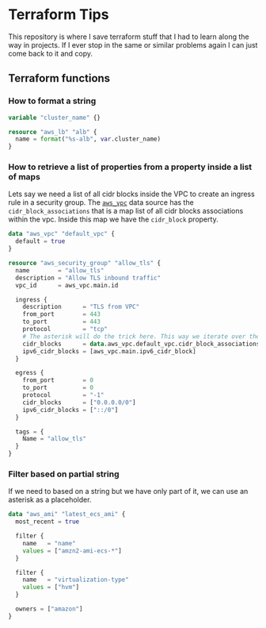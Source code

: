 # Terraform Tips

This repository is where I save terraform stuff that I had to learn along the way in projects. If I ever stop in the same or similar problems again I can just come back to it and copy.

## Terraform functions

### How to format a string

```terraform
variable "cluster_name" {}

resource "aws_lb" "alb" {
  name = format("%s-alb", var.cluster_name)
}
```

### How to retrieve a list of properties from a property inside a list of maps

Lets say we need a list of all cidr blocks inside the VPC to create an ingress rule in a security group. The [`aws_vpc`](https://registry.terraform.io/providers/hashicorp/aws/latest/docs/data-sources/vpc#attributes-reference) data source has the `cidr_block_associations` that is a map list of all cidr blocks associations within the vpc. Inside this map we have the `cidr_block` property.

```terraform
data "aws_vpc" "default_vpc" {
  default = true
}

resource "aws_security_group" "allow_tls" {
  name        = "allow_tls"
  description = "Allow TLS inbound traffic"
  vpc_id      = aws_vpc.main.id

  ingress {
    description      = "TLS from VPC"
    from_port        = 443
    to_port          = 443
    protocol         = "tcp"
    # The asterisk will do the trick here. This way we iterate over the associations and return all cidr blocks inside them.
    cidr_blocks      = data.aws_vpc.default_vpc.cidr_block_associations[*].cidr_block 
    ipv6_cidr_blocks = [aws_vpc.main.ipv6_cidr_block]
  }

  egress {
    from_port        = 0
    to_port          = 0
    protocol         = "-1"
    cidr_blocks      = ["0.0.0.0/0"]
    ipv6_cidr_blocks = ["::/0"]
  }

  tags = {
    Name = "allow_tls"
  }
}
```

### Filter based on partial string

If we need to based on a string but we have only part of it, we can use an asterisk as a placeholder.

```terraform
data "aws_ami" "latest_ecs_ami" {
  most_recent = true

  filter {
    name   = "name"
    values = ["amzn2-ami-ecs-*"]
  }

  filter {
    name   = "virtualization-type"
    values = ["hvm"]
  }

  owners = ["amazon"]
}
```